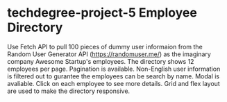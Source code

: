 # techdegree-project-5 Employee Directory
Use Fetch API to pull 100 pieces of dummy user informaion from the Random User Generator API (https://randomuser.me/) as the imaginary company Awesome Startup's employees. 
The directory shows 12 employees per page. Pagination is available.
Non-English user information is filtered out to gurantee the employees can be search by name. 
Modal is avaliable. Click on each employee to see more details.
Grid and flex layout are used to make the directory responsive.